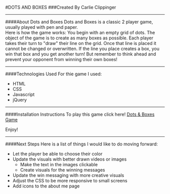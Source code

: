 #DOTS AND BOXES
###Created By Carlie Clippinger
******
####About Dots and Boxes
Dots and Boxes is a classic 2 player game, usually played with pen and paper.  
Here is how the game works:
      You begin with an empty grid of dots. The object of the game is to create as many boxes as possible. Each player takes their turn to "draw" their line on the grid. Once that line is placed it cannot be changed or overwritten. If the line you place creates a box, you win that box and you get another turn! But remember to think ahead and prevent your opponent from winning their own boxes! 
******
####Technologies Used
For thie game I used:
* HTML
* CSS
* Javascript
* jQuery
******
####Installation Instructions
To play this game click here! [Dots & Boxes Game](https://carliesachiko.github.io/project-1/index.html)

Enjoy!
******
####Next Steps
Here is a list of things I would like to do moving forward:
* Let the player be able to choose their color
* Update the visuals with better drawn videos or images
    * Make the text in the images clickable
    * Create visuals for the winning messages
* Update the win messaging with more creative visuals
* Adjust the CSS to be more responsive to small screens
* Add icons to the about me page
